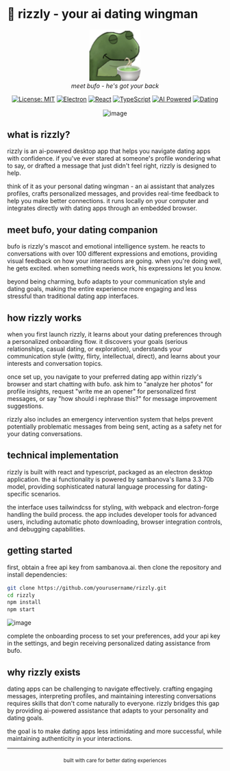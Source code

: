 # 🐸 rizzly - your ai dating wingman

<div align="center">
  <img src="src/bufopack/bufo-tea.png" alt="bufo mascot" width="120" height="120">
  <br>
  <em>meet bufo - he's got your back</em>
  <br>
</div>

<div align="center">

[![License: MIT](https://img.shields.io/badge/License-MIT-yellow.svg)](https://opensource.org/licenses/MIT)
[![Electron](https://img.shields.io/badge/Electron-36.4.0-47848f.svg)](https://www.electronjs.org/)
[![React](https://img.shields.io/badge/React-19.1.0-61dafb.svg)](https://reactjs.org/)
[![TypeScript](https://img.shields.io/badge/TypeScript-5.8.3-3178c6.svg)](https://www.typescriptlang.org/)
[![AI Powered](https://img.shields.io/badge/AI-SambaNova%20Llama-ff6b6b.svg)](https://sambanova.ai/)
[![Dating](https://img.shields.io/badge/Dating-Copilot-e91e63.svg)](#)

</div>
</div>
<p align="center">
<img width="700" alt="image" align="center" src="https://github.com/user-attachments/assets/fe30a0c1-d374-4852-b56c-5ded6d989d3e" />
</p>

## what is rizzly?

rizzly is an ai-powered desktop app that helps you navigate dating apps with confidence. if you've ever stared at someone's profile wondering what to say, or drafted a message that just didn't feel right, rizzly is designed to help. 

think of it as your personal dating wingman - an ai assistant that analyzes profiles, crafts personalized messages, and provides real-time feedback to help you make better connections. it runs locally on your computer and integrates directly with dating apps through an embedded browser.

## meet bufo, your dating companion

bufo is rizzly's mascot and emotional intelligence system. he reacts to conversations with over 100 different expressions and emotions, providing visual feedback on how your interactions are going. when you're doing well, he gets excited. when something needs work, his expressions let you know.

beyond being charming, bufo adapts to your communication style and dating goals, making the entire experience more engaging and less stressful than traditional dating app interfaces.

## how rizzly works

when you first launch rizzly, it learns about your dating preferences through a personalized onboarding flow. it discovers your goals (serious relationships, casual dating, or exploration), understands your communication style (witty, flirty, intellectual, direct), and learns about your interests and conversation topics.

once set up, you navigate to your preferred dating app within rizzly's browser and start chatting with bufo. ask him to "analyze her photos" for profile insights, request "write me an opener" for personalized first messages, or say "how should i rephrase this?" for message improvement suggestions.

rizzly also includes an emergency intervention system that helps prevent potentially problematic messages from being sent, acting as a safety net for your dating conversations.

## technical implementation

rizzly is built with react and typescript, packaged as an electron desktop application. the ai functionality is powered by sambanova's llama 3.3 70b model, providing sophisticated natural language processing for dating-specific scenarios.

the interface uses tailwindcss for styling, with webpack and electron-forge handling the build process. the app includes developer tools for advanced users, including automatic photo downloading, browser integration controls, and debugging capabilities.

## getting started

first, obtain a free api key from sambanova.ai. then clone the repository and install dependencies:

```bash
git clone https://github.com/yourusername/rizzly.git
cd rizzly
npm install 
npm start
```
<img width="1255" alt="image" src="https://github.com/user-attachments/assets/0f991390-9e96-47ea-86c9-7866cb1a8ef4" />

complete the onboarding process to set your preferences, add your api key in the settings, and begin receiving personalized dating assistance from bufo.

## why rizzly exists

dating apps can be challenging to navigate effectively. crafting engaging messages, interpreting profiles, and maintaining interesting conversations requires skills that don't come naturally to everyone. rizzly bridges this gap by providing ai-powered assistance that adapts to your personality and dating goals.

the goal is to make dating apps less intimidating and more successful, while maintaining authenticity in your interactions.

---

<div align="center">
  <sub>built with care for better dating experiences</sub>
</div>
